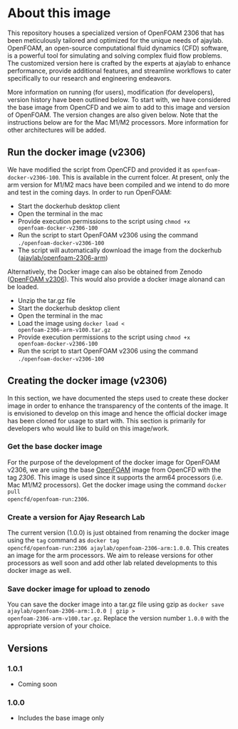 # About this image

This repository houses a specialized version of OpenFOAM 2306 that has been meticulously tailored and optimized for the unique needs of ajaylab. OpenFOAM, an open-source computational fluid dynamics (CFD) software, is a powerful tool for simulating and solving complex fluid flow problems. The customized version here is crafted by the experts at ajaylab to enhance performance, provide additional features, and streamline workflows to cater specifically to our research and engineering endeavors.

More information on running (for users), modification (for developers), version history have been outlined below. To start with, we have considered the base image from OpenCFD and we aim to add to this image and version of OpenFOAM. The version changes are also given below. Note that the instructions below are for the Mac M1/M2 processors. More information for other architectures will be added.

## Run the docker image (v2306)

We have modified the script from OpenCFD and provided it as <code>openfoam-docker-v2306-100</code>. This is available in the current folcer. At present, only the arm version for M1/M2 macs have been compiled and we intend to do more and test in the coming days. In order to run OpenFOAM:
- Start the dockerhub desktop client
- Open the terminal in the mac
- Provide execution permissions to the script using <code>chmod +x openfoam-docker-v2306-100</code>
- Run the script to start OpenFOAM v2306 using the command <code>./openfoam-docker-v2306-100</code>
- The script will automatically download the image from the dockerhub ([ajaylab/openfoam-2306-arm](https://hub.docker.com/r/ajaylab/openfoam-2306-arm))

Alternatively, the Docker image can also be obtained from Zenodo ([OpenFOAM v2306](https://zenodo.org/deposit/8174056)). This would also provide a docker image alonand can be loaded.
- Unzip the tar.gz file
- Start the dockerhub desktop client
- Open the terminal in the mac
- Load the image using <code>docker load < openfoam-2306-arm-v100.tar.gz</code>
- Provide execution permissions to the script using <code>chmod +x openfoam-docker-v2306-100</code>
- Run the script to start OpenFOAM v2306 using the command <code>./openfoam-docker-v2306-100</code>

## Creating the docker image (v2306)
In this section, we have documented the steps used to create these docker image in order to enhance the transparency of the contents of the image. It is envisioned to develop on this image and hence the official docker image has been cloned for usage to start with. This section is primarily for developers who would like to build on this image/work.

### Get the base docker image

For the purpose of the development of the docker image for OpenFOAM v2306, we are using the base [OpenFOAM](https://hub.docker.com/r/opencfd/openfoam-run/tags) image from OpenCFD with the tag *2306*. This image is used since it supports the arm64 processors (i.e. Mac M1/M2 processors). Get the docker image using the command <code>docker pull opencfd/openfoam-run:2306</code>.

### Create a version for Ajay Research Lab

The current version (1.0.0) is just obtained from renaming the docker image using the `tag` command as <code>docker tag opencfd/openfoam-run:2306 ajaylab/openfoam-2306-arm:1.0.0</code>. This creates an image for the arm processors. We aim to release versions for other processors as well soon and add other lab related developments to this docker image as well.

### Save docker image for upload to zenodo

You can save the docker image into a tar.gz file using gzip as <code>docker save ajaylab/openfoam-2306-arm:1.0.0 | gzip > openfoam-2306-arm-v100.tar.gz</code>. Replace the version number `1.0.0` with the appropriate version of your choice.

## Versions

### 1.0.1
- Coming soon

### 1.0.0
- Includes the base image only
